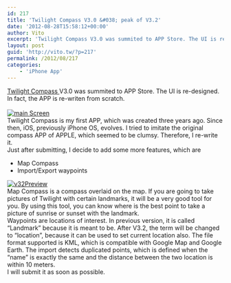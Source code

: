 ```yaml
---
id: 217
title: 'Twilight Compass V3.0 &#038; peak of V3.2'
date: '2012-08-28T15:58:12+00:00'
author: Vito
excerpt: 'Twilight Compass V3.0 was summited to APP Store. The UI is re-designed. In fact, the APP is re-writen from scratch. '
layout: post
guid: 'http://vito.tw/?p=217'
permalink: /2012/08/217
categories:
    - 'iPhone App'
---
```


[Twilight Compass ](http://itunes.apple.com/us/app/twilight-compass/id328226661?ls=1&mt=8 "Twilight Compass")V3.0 was summited to APP Store. The UI is re-designed. In fact, the APP is re-writen from scratch.  
[](https://itunes.apple.com/us/artist/comixology/id297414946?mt=8&uo=4)  
[![](http://vito.tw/wp-content/uploads/2012/08/main-Screen.png "main Screen")](http://vito.tw/wp-content/uploads/2012/08/main-Screen.png)  
Twilight Compass is my first APP, which was created three years ago. Since then, iOS, previously iPhone OS, evolves. I tried to imitate the original compass APP of APPLE, which seemed to be clumsy. Therefore, I re-write it.  
Just after submitting, I decide to add some more features, which are

- Map Compass
- Import/Export waypoints

[![](http://vito.tw/wp-content/uploads/2012/08/v32Preview.png "v32Preview")](http://vito.tw/wp-content/uploads/2012/08/v32Preview.png)  
Map Compass is a compass overlaid on the map. If you are going to take pictures of Twilight with certain landmarks, it will be a very good tool for you. By using this tool, you can know where is the best point to take a picture of sunrise or sunset with the landmark.  
Waypoints are locations of interest. In previous version, it is called “Landmark” because it is meant to be. After V3.2, the term will be changed to “location”, because it can be used to set current location also. The file format supported is KML, which is compatible with Google Map and Google Earth. The import detects duplicated points, which is defined when the “name” is exactly the same and the distance between the two location is within 10 meters.  
I will submit it as soon as possible.  
[](https://itunes.apple.com/us/artist/comixology/id297414946?mt=8&uo=4)